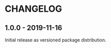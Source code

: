 CHANGELOG
=========

1.0.0 - 2019-11-16
------------------

Initial release as versioned package distribution.
